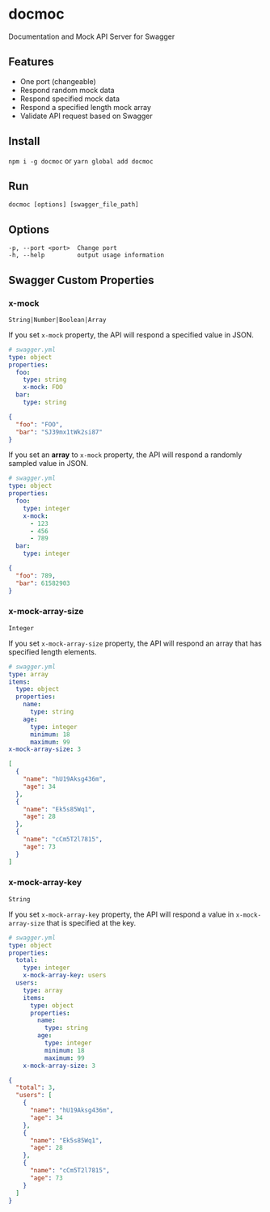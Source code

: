 # docmoc
Documentation and Mock API Server for Swagger



## Features

* One port (changeable)
* Respond random mock data
* Respond specified mock data
* Respond a specified length mock array
* Validate API request based on Swagger



## Install
`npm i -g docmoc` or `yarn global add docmoc`



## Run
`docmoc [options] [swagger_file_path]`



## Options

```
-p, --port <port>  Change port
-h, --help         output usage information
```



## Swagger Custom Properties

### x-mock
`String|Number|Boolean|Array`

If you set `x-mock` property, the API will respond a specified value in JSON.

```yaml
# swagger.yml
type: object
properties:
  foo:
    type: string
    x-mock: FOO
  bar:
    type: string
```

```json
{
  "foo": "FOO",
  "bar": "SJ39mx1tWk2si87"
}
```

If you set an **array** to `x-mock` property, the API will respond a randomly sampled value in JSON.

```yaml
# swagger.yml
type: object
properties:
  foo:
    type: integer
    x-mock:
      - 123
      - 456
      - 789
  bar:
    type: integer
```

```json
{
  "foo": 789,
  "bar": 61582903
}
```

### x-mock-array-size
`Integer`

If you set `x-mock-array-size` property, the API will respond an array that has specified length elements.

```yaml
# swagger.yml
type: array
items:
  type: object
  properties:
    name:
      type: string
    age:
      type: integer
      minimum: 18
      maximum: 99
x-mock-array-size: 3
```

```json
[
  {
    "name": "hU19Aksg436m",
    "age": 34
  },
  {
    "name": "Ek5s85Wq1",
    "age": 28
  },
  {
    "name": "cCm5T2l7815",
    "age": 73
  }
]
```

### x-mock-array-key
`String`

If you set `x-mock-array-key` property, the API will respond a value in `x-mock-array-size` that is specified at the key.

```yaml
# swagger.yml
type: object
properties:
  total:
    type: integer
    x-mock-array-key: users
  users:
    type: array
    items:
      type: object
      properties:
        name:
          type: string
        age:
          type: integer
          minimum: 18
          maximum: 99
    x-mock-array-size: 3
```

```json
{
  "total": 3,
  "users": [
    {
      "name": "hU19Aksg436m",
      "age": 34
    },
    {
      "name": "Ek5s85Wq1",
      "age": 28
    },
    {
      "name": "cCm5T2l7815",
      "age": 73
    }
  ]
}
```
